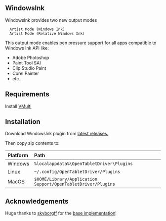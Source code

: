 ## WindowsInk

WindowsInk provides two new output modes

      Artist Mode (Windows Ink)
      Artist Mode (Relative Windows Ink)

This output mode enables pen pressure support for all apps compatible to Windows Ink API like:
  * Adobe Photoshop
  * Paint Tool SAI
  * Clip Studio Paint
  * Corel Painter
  * etc...

## Requirements

Install [VMulti](https://github.com/X9VoiD/vmulti-bin/releases/latest)

## Installation

Download WindowsInk plugin from [latest releases.](https://github.com/X9VoiD/VoiDPlugins/releases/latest)

Then copy zip contents to:

| Platform | Path |
| :-- | :-- |
| Windows | `%localappdata%\OpenTabletDriver\Plugins` |
| Linux | `~/.config/OpenTabletDriver/Plugins` |
| MacOS | `$HOME/Library/Application Support/OpenTabletDriver/Plugins` |

## Acknowledgements

Huge thanks to [skyborgff](https://github.com/skyborgff) for the [base implementation](https://github.com/skyborgff/OpenTabletDriverPlugins/tree/WindowsInk)!